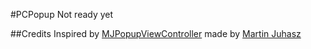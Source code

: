 #PCPopup
Not ready yet


##Credits
Inspired by [MJPopupViewController](https://github.com/martinjuhasz/MJPopupViewController) made by [Martin Juhasz](https://github.com/martinjuhasz)
